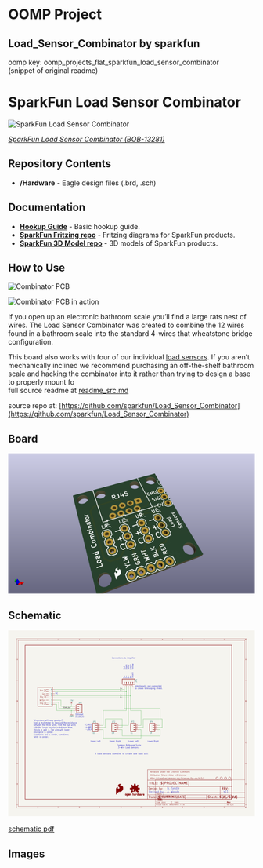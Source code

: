 # OOMP Project  
## Load_Sensor_Combinator  by sparkfun  
  
oomp key: oomp_projects_flat_sparkfun_load_sensor_combinator  
(snippet of original readme)  
  
SparkFun Load Sensor Combinator  
=============================  
  
![SparkFun Load Sensor Combinator](https://cdn.sparkfun.com//assets/parts/1/0/5/1/1/13281-04.jpg)  
  
[*SparkFun Load Sensor Combinator (BOB-13281)*](https://www.sparkfun.com/products/13281)  
  
Repository Contents  
-------------------  
* **/Hardware** - Eagle design files (.brd, .sch)  
  
Documentation  
--------------  
* **[Hookup Guide](https://learn.sparkfun.com/tutorials/load-cell-amplifier-hx711-breakout-hookup-guideL)** - Basic hookup guide.  
* **[SparkFun Fritzing repo](https://github.com/sparkfun/Fritzing_Parts)** - Fritzing diagrams for SparkFun products.  
* **[SparkFun 3D Model repo](https://github.com/sparkfun/3D_Models)** - 3D models of SparkFun products.   
  
How to Use  
----------  
![Combinator PCB](https://cdn.sparkfun.com//assets/parts/1/0/5/1/1/13281-01.jpg)  
  
![Combinator PCB in action](https://cdn.sparkfun.com/r/600-600/assets/learn_tutorials/3/8/3/HX711_and_Combinator_board_hook_up_guide-09.jpg)  
  
If you open up an electronic bathroom scale you’ll find a large rats nest of wires. The Load Sensor Combinator was created to combine the 12 wires found in a bathroom scale into the standard 4-wires that wheatstone bridge configuration.  
  
This board also works with four of our individual [load sensors](https://www.sparkfun.com/products/10245). If you aren’t mechanically inclined we recommend purchasing an off-the-shelf bathroom scale and hacking the combinator into it rather than trying to design a base to properly mount fo  
  full source readme at [readme_src.md](readme_src.md)  
  
source repo at: [https://github.com/sparkfun/Load_Sensor_Combinator](https://github.com/sparkfun/Load_Sensor_Combinator)  
## Board  
  
[![working_3d.png](working_3d_600.png)](working_3d.png)  
## Schematic  
  
[![working_schematic.png](working_schematic_600.png)](working_schematic.png)  
  
[schematic pdf](working_schematic.pdf)  
## Images  
